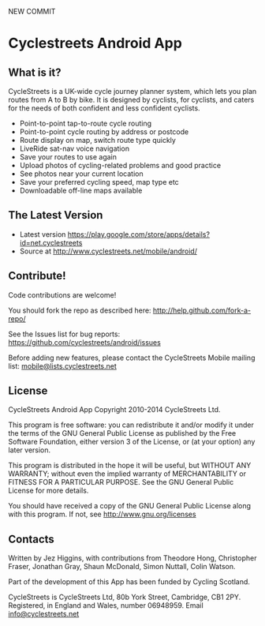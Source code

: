 NEW COMMIT

Cyclestreets Android App
========================

What is it?
-----------

CycleStreets is a UK-wide cycle journey planner system, which lets you plan
routes from A to B by bike. It is designed by cyclists, for cyclists, and
caters for the needs of both confident and less confident cyclists.

- Point-to-point tap-to-route cycle routing
- Point-to-point cycle routing by address or postcode
- Route display on map, switch route type quickly
- LiveRide sat-nav voice navigation
- Save your routes to use again
- Upload photos of cycling-related problems and good practice
- See photos near your current location
- Save your preferred cycling speed, map type etc
- Downloadable off-line maps available

The Latest Version
------------------

- Latest version https://play.google.com/store/apps/details?id=net.cyclestreets
- Source at http://www.cyclestreets.net/mobile/android/

Contribute!
-----------

Code contributions are welcome!

You should fork the repo as described here: http://help.github.com/fork-a-repo/

See the Issues list for bug reports: https://github.com/cyclestreets/android/issues

Before adding new features, please contact the CycleStreets Mobile mailing list:
mobile@lists.cyclestreets.net

License
-------

CycleStreets Android App Copyright 2010-2014 CycleStreets Ltd.

This program is free software: you can redistribute it and/or modify
it under the terms of the GNU General Public License as published by
the Free Software Foundation, either version 3 of the License, or
(at your option) any later version.

This program is distributed in the hope it will be useful,
but WITHOUT ANY WARRANTY; without even the implied warranty of
MERCHANTABILITY or FITNESS FOR A PARTICULAR PURPOSE. See the
GNU General Public License for more details.

You should have received a copy of the GNU General Public License
along with this program.  If not, see http://www.gnu.org/licenses

Contacts
--------

Written by Jez Higgins, with contributions from Theodore Hong, Christopher Fraser, Jonathan Gray, Shaun McDonald, Simon Nuttall, Colin Watson.

Part of the development of this App has been funded by Cycling Scotland.

CycleStreets is CycleStreets Ltd, 80b York Street, Cambridge, CB1 2PY.
Registered, in England and Wales, number 06948959.
Email info@cyclestreets.net
